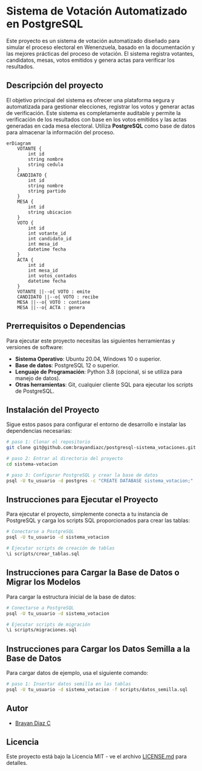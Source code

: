 # Sistema de Votación Automatizado en PostgreSQL

Este proyecto es un sistema de votación automatizado diseñado para simular el proceso electoral en Wenenzuela, basado en la documentación y las mejores prácticas del proceso de votación. El sistema registra votantes, candidatos, mesas, votos emitidos y genera actas para verificar los resultados.

## Descripción del proyecto

El objetivo principal del sistema es ofrecer una plataforma segura y automatizada para gestionar elecciones, registrar los votos y generar actas de verificación. Este sistema es completamente auditable y permite la verificación de los resultados con base en los votos emitidos y las actas generadas en cada mesa electoral. Utiliza **PostgreSQL** como base de datos para almacenar la información del proceso.

```mermaid
erDiagram
    VOTANTE {
        int id
        string nombre
        string cedula
    }
    CANDIDATO {
        int id
        string nombre
        string partido
    }
    MESA {
        int id
        string ubicacion
    }
    VOTO {
        int id
        int votante_id
        int candidato_id
        int mesa_id
        datetime fecha
    }
    ACTA {
        int id
        int mesa_id
        int votos_contados
        datetime fecha
    }
    VOTANTE ||--o{ VOTO : emite
    CANDIDATO ||--o{ VOTO : recibe
    MESA ||--o{ VOTO : contiene
    MESA ||--o{ ACTA : genera
```

## Prerrequisitos o Dependencias

Para ejecutar este proyecto necesitas las siguientes herramientas y versiones de software:

- **Sistema Operativo**: Ubuntu 20.04, Windows 10 o superior.
- **Base de datos**: PostgreSQL 12 o superior.
- **Lenguaje de Programación**: Python 3.8 (opcional, si se utiliza para manejo de datos).
- **Otras herramientas**: Git, cualquier cliente SQL para ejecutar los scripts de PostgreSQL.

## Instalación del Proyecto

Sigue estos pasos para configurar el entorno de desarrollo e instalar las dependencias necesarias:

```bash
# paso 1: Clonar el repositorio
git clone git@github.com:brayandiazc/postgresql-sistema_votaciones.git

# paso 2: Entrar al directorio del proyecto
cd sistema-votacion

# paso 3: Configurar PostgreSQL y crear la base de datos
psql -U tu_usuario -d postgres -c "CREATE DATABASE sistema_votacion;"
```


## Instrucciones para Ejecutar el Proyecto

Para ejecutar el proyecto, simplemente conecta a tu instancia de PostgreSQL y carga los scripts SQL proporcionados para crear las tablas:

```bash
# Conectarse a PostgreSQL
psql -U tu_usuario -d sistema_votacion

# Ejecutar scripts de creación de tablas
\i scripts/crear_tablas.sql
```

## Instrucciones para Cargar la Base de Datos o Migrar los Modelos

Para cargar la estructura inicial de la base de datos:

```bash
# Conectarse a PostgreSQL
psql -U tu_usuario -d sistema_votacion

# Ejecutar scripts de migración
\i scripts/migraciones.sql
```

## Instrucciones para Cargar los Datos Semilla a la Base de Datos

Para cargar datos de ejemplo, usa el siguiente comando:

```bash
# paso 1: Insertar datos semilla en las tablas
psql -U tu_usuario -d sistema_votacion -f scripts/datos_semilla.sql
```

## Autor

- [Brayan Diaz C](https://github.com/brayandiazc)

## Licencia

Este proyecto está bajo la Licencia MIT - ve el archivo [LICENSE.md](LICENSE) para detalles.
